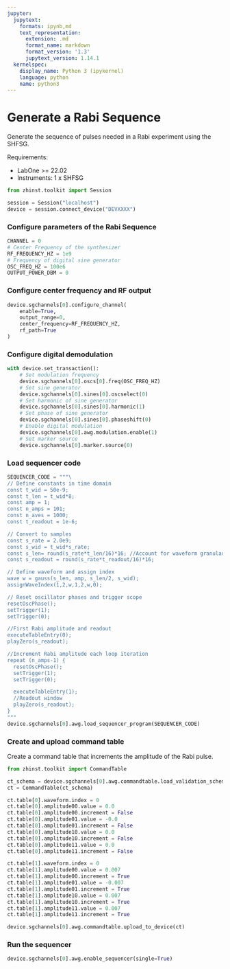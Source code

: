 ```yaml
---
jupyter:
  jupytext:
    formats: ipynb,md
    text_representation:
      extension: .md
      format_name: markdown
      format_version: '1.3'
      jupytext_version: 1.14.1
  kernelspec:
    display_name: Python 3 (ipykernel)
    language: python
    name: python3
---
```


# Generate a Rabi Sequence
Generate the sequence of pulses needed in a Rabi experiment using the SHFSG.

Requirements:

* LabOne >= 22.02
* Instruments:
    1 x SHFSG

```python
from zhinst.toolkit import Session

session = Session("localhost")
device = session.connect_device("DEVXXXX")
```

### Configure parameters of the Rabi Sequence

```python
CHANNEL = 0
# Center Frequency of the synthesizer
RF_FREQUENCY_HZ = 1e9
# Frequency of digital sine generator
OSC_FREQ_HZ = 100e6
OUTPUT_POWER_DBM = 0
```

### Configure center frequency and RF output

```python
device.sgchannels[0].configure_channel(
    enable=True,
    output_range=0,
    center_frequency=RF_FREQUENCY_HZ,
    rf_path=True
)
```

### Configure digital demodulation

```python
with device.set_transaction():
    # Set modulation frequency
    device.sgchannels[0].oscs[0].freq(OSC_FREQ_HZ)
    # Set sine generator
    device.sgchannels[0].sines[0].oscselect(0)
    # Set harmonic of sine generator
    device.sgchannels[0].sines[0].harmonic(1)
    # Set phase of sine generator
    device.sgchannels[0].sines[0].phaseshift(0)
    # Enable digital modulation
    device.sgchannels[0].awg.modulation.enable(1)
    # Set marker source
    device.sgchannels[0].marker.source(0)
```

### Load sequencer code

```python
SEQUENCER_CODE = """\
// Define constants in time domain
const t_wid = 50e-9;
const t_len = t_wid*8;
const amp = 1;
const n_amps = 101;
const n_aves = 1000;
const t_readout = 1e-6;

// Convert to samples
const s_rate = 2.0e9;
const s_wid = t_wid*s_rate;
const s_len= round(s_rate*t_len/16)*16; //Account for waveform granularity of 16 samples
const s_readout = round(s_rate*t_readout/16)*16;

// Define waveform and assign index
wave w = gauss(s_len, amp, s_len/2, s_wid);
assignWaveIndex(1,2,w,1,2,w,0);

// Reset oscillator phases and trigger scope
resetOscPhase();
setTrigger(1);
setTrigger(0);

//First Rabi amplitude and readout
executeTableEntry(0);
playZero(s_readout);

//Increment Rabi amplitude each loop iteration
repeat (n_amps-1) {
  resetOscPhase();
  setTrigger(1);
  setTrigger(0);

  executeTableEntry(1);
  //Readout window
  playZero(s_readout);
}
"""
device.sgchannels[0].awg.load_sequencer_program(SEQUENCER_CODE)
```

### Create and upload command table
Create a command table that increments the amplitude of the Rabi pulse.

```python
from zhinst.toolkit import CommandTable

ct_schema = device.sgchannels[0].awg.commandtable.load_validation_schema()
ct = CommandTable(ct_schema)

ct.table[0].waveform.index = 0
ct.table[0].amplitude00.value = 0.0
ct.table[0].amplitude00.increment = False
ct.table[0].amplitude01.value = -0.0
ct.table[0].amplitude01.increment = False
ct.table[0].amplitude10.value = 0.0
ct.table[0].amplitude10.increment = False
ct.table[0].amplitude11.value = 0.0
ct.table[0].amplitude11.increment = False

ct.table[1].waveform.index = 0
ct.table[1].amplitude00.value = 0.007
ct.table[1].amplitude00.increment = True
ct.table[1].amplitude01.value = -0.007
ct.table[1].amplitude01.increment = True
ct.table[1].amplitude10.value = 0.007
ct.table[1].amplitude10.increment = True
ct.table[1].amplitude11.value = 0.007
ct.table[1].amplitude11.increment = True

device.sgchannels[0].awg.commandtable.upload_to_device(ct)
```

### Run the sequencer

```python
device.sgchannels[0].awg.enable_sequencer(single=True)
```
